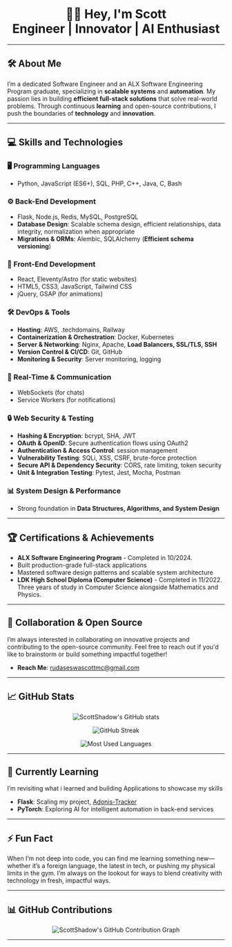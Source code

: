 <h1 align="center">👨‍💻 Hey, I'm Scott 
</br> Engineer | Innovator | AI Enthusiast</h1>

---

## 🛠️ **About Me**
I’m a dedicated Software Engineer and an ALX Software Engineering Program graduate, specializing in **scalable systems** and **automation**. My passion lies in building **efficient full-stack solutions** that solve real-world problems. Through continuous **learning** and open-source contributions, I push the boundaries of **technology** and **innovation**.

---

## 💻 **Skills and Technologies**  

### **🖥️ Programming Languages**  
- Python, JavaScript (ES6+), SQL, PHP, C++, Java, C, Bash  

### **⚙️ Back-End Development**  
- Flask, Node.js, Redis, MySQL, PostgreSQL  
- **Database Design**: Scalable schema design, efficient relationships, data integrity, normalization when appropriate  
- **Migrations & ORMs**: Alembic, SQLAlchemy (**Efficient schema versioning**)

 

### **🎨 Front-End Development**  
- React, Eleventy/Astro (for static websites)  
- HTML5, CSS3, JavaScript, Tailwind CSS  
- jQuery, GSAP (for animations)  

### **🛠️ DevOps & Tools**  
- **Hosting**: AWS, .techdomains, Railway  
- **Containerization & Orchestration**: Docker, Kubernetes
- **Server & Networking**: Nginx, Apache, **Load Balancers, SSL/TLS, SSH** 
- **Version Control & CI/CD**: Git, GitHub  
- **Monitoring & Security**: Server monitoring, logging  

### **📡 Real-Time & Communication**  
- WebSockets (for chats)
- Service Workers (for notifications)

### **🔒 Web Security & Testing**  
- **Hashing & Encryption**: bcrypt, SHA, JWT
- **OAuth & OpenID**: Secure authentication flows using OAuth2
- **Authentication & Access Control**: session management  
- **Vulnerability Testing**: SQLi, XSS, CSRF, brute-force protection  
- **Secure API & Dependency Security**: CORS, rate limiting, token security  
- **Unit & Integration Testing**: Pytest, Jest, Mocha, Postman
  
### **📊 System Design & Performance**  
- Strong foundation in **Data Structures, Algorithms, and System Design**  
---

## 🏆 **Certifications & Achievements**
- **ALX Software Engineering Program** - Completed in 10/2024.
 - Built production-grade full-stack applications
  - Mastered software design patterns and scalable system architecture
- **LDK High School Diploma (Computer Science)** - Completed in 11/2022. Three years of study in Computer Science alongside Mathematics and Physics.

---

## 👥 **Collaboration & Open Source**
I’m always interested in collaborating on innovative projects and contributing to the open-source community. Feel free to reach out if you'd like to brainstorm or build something impactful together!

- **Reach Me**: [rudaseswascottmc@gmail.com](mailto:rudaseswascottmc@gmail.com)

---

## 📈 **GitHub Stats**
<p align="center">
  <img src="https://github-readme-stats.vercel.app/api?username=ScottShadow&show_icons=true&theme=radical" alt="ScottShadow's GitHub stats">
</p>

<p align="center">
  <img src="https://github-readme-streak-stats.herokuapp.com/?user=ScottShadow&theme=radical" alt="GitHub Streak">
</p>

<p align="center">
  <img src="https://github-readme-stats.vercel.app/api/top-langs/?username=ScottShadow&layout=compact&theme=radical" alt="Most Used Languages">
</p>

---

## 🌱 **Currently Learning**  
I’m revisiting what i learned and building Applications to showcase my skills

- **Flask**: Scaling my project, [Adonis-Tracker](https://adonis-project-production.up.railway.app/api/v2/login)  
- **PyTorch**: Exploring AI for intelligent automation in back-end services

---

## ⚡ **Fun Fact**
When I’m not deep into code, you can find me learning something new—whether it’s a foreign language, the latest in tech, or pushing my physical limits in the gym. I’m always on the lookout for ways to blend creativity with technology in fresh, impactful ways.

---

## 📊 **GitHub Contributions**
<p align="center">
  <img src="https://github-profile-summary-cards.vercel.app/api/cards/profile-details?username=ScottShadow&theme=radical" alt="ScottShadow's GitHub Contribution Graph">
</p>

<!---
ScottShadow/ScottShadow is a ✨ special ✨ repository because its `README.md` (this file) appears on your GitHub profile.
You can click the Preview link to take a look at your changes.
--->

---
